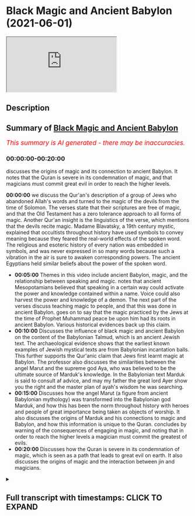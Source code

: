 # Black Magic and Ancient Babylon (2021-06-01)

<iframe loading='lazy' allow='autoplay' src='https://www.youtube.com/embed/dLQAEBFakr8'></iframe>

## Description

## Summary of [Black Magic and Ancient Babylon](https://www.youtube.com/watch?v=dLQAEBFakr8)

*<span style="color:red; font-size:125%">This summary is AI generated - there may be inaccuracies</span>. [](/)*

### <a onclick="modifyYTiframeseektime('0')">00:00:00-00:20:00</a>

 discusses the origins of magic and its connection to ancient Babylon. It notes that the Quran is severe in its condemnation of magic, and that magicians must commit great evil in order to reach the higher levels.

**<a onclick="modifyYTiframeseektime('0')">00:00:00</a>**  we discuss the Qur'an's description of a group of Jews who abandoned Allah's words and turned to the magic of the devils from the time of Solomon. The verses state that their scriptures are free of magic, and that the Old Testament has a zero tolerance approach to all forms of magic. Another Qur'an insight is the linguistics of the verse, which mentions that the devils recite magic. Madame Blavatsky, a 19th century mystic, explained that occultists throughout history have used symbols to convey meaning because they feared the real-world effects of the spoken word. The religious and esoteric history of every nation was embedded in symbols, and was never expressed in so many words because such a vibration in the air is sure to awaken corresponding powers. The ancient Egyptians held similar beliefs about the power of the spoken word.

* **<a onclick="modifyYTiframeseektime('300')">00:05:00</a>** Themes in this video include ancient Babylon, magic, and the relationship between speaking and magic.  notes that ancient Mesopotamians believed that speaking in a certain way could activate the power and knowledge contained within a name. Voice could also harvest the power and knowledge of a demon. The next part of the verses discuss teaching magic to people, and that this was done in ancient Babylon.  goes on to say that the magic practiced by the Jews at the time of Prophet Muhammad peace be upon him had its roots in ancient Babylon. Various historical evidences back up this claim.
* **<a onclick="modifyYTiframeseektime('600')">00:10:00</a>** Discusses the influence of black magic and ancient Babylon on the content of the Babylonian Talmud, which is an ancient Jewish text. The archaeological evidence shows that the earliest known examples of Jewish mystical texts are from Babylonian incantation balls. This further supports the Qur'anic claim that Jews first learnt magic at Babylon. The professor also discusses the similarities between the angel Marut and the supreme god Aya, who was believed to be the ultimate source of Marduk's knowledge. In the Babylonian text Marduk is said to consult af advice, and may my father the great lord Ayer show you the right and the master plan of ayah's wisdom he was searching.
* **<a onclick="modifyYTiframeseektime('900')">00:15:00</a>** Discusses how the angel Marut (a figure from ancient Babylonian mythology) was transformed into the Babylonian god Marduk, and how this has been the norm throughout history with heroes and people of great importance being taken as objects of worship. It also discusses the origins of Marduk and his connections to magic and Babylon, and how this information is unique to the Quran.  concludes by warning of the consequences of engaging in magic, and noting that in order to reach the higher levels a magician must commit the greatest of evils.
* **<a onclick="modifyYTiframeseektime('1200')">00:20:00</a>** Discusses how the Quran is severe in its condemnation of magic, which is seen as a path that leads to great evil on earth. It also discusses the origins of magic and the interaction between jin and magicians.

<details><summary><h2>Full transcript with timestamps: CLICK TO EXPAND</h2></summary>

<a onclick="modifyYTiframeseektime('4')">0:00:04</a> in this video we are going to see that  
<a onclick="modifyYTiframeseektime('6')">0:00:06</a> the quran contains a wealth of  
<a onclick="modifyYTiframeseektime('8')">0:00:08</a> information about the world of the  
<a onclick="modifyYTiframeseektime('10')">0:00:10</a> occult  
<a onclick="modifyYTiframeseektime('11')">0:00:11</a> our analysis will focus on the second  
<a onclick="modifyYTiframeseektime('13')">0:00:13</a> chapter of the quran  
<a onclick="modifyYTiframeseektime('15')">0:00:15</a> known as surah al-baqarah in particular  
<a onclick="modifyYTiframeseektime('18')">0:00:18</a> verses 101-102  
<a onclick="modifyYTiframeseektime('21')">0:00:21</a> we will analyze these verses from the  
<a onclick="modifyYTiframeseektime('23')">0:00:23</a> perspective of history and archaeology  
<a onclick="modifyYTiframeseektime('26')">0:00:26</a> the verses begin by saying and when a  
<a onclick="modifyYTiframeseektime('28')">0:00:28</a> messenger from allah  
<a onclick="modifyYTiframeseektime('30')">0:00:30</a> came to them confirming that which was  
<a onclick="modifyYTiframeseektime('32')">0:00:32</a> with them the children of israel  
<a onclick="modifyYTiframeseektime('34')">0:00:34</a> a party of those who had been given the  
<a onclick="modifyYTiframeseektime('36')">0:00:36</a> scripture  
<a onclick="modifyYTiframeseektime('37')">0:00:37</a> through the scripture of allah behind  
<a onclick="modifyYTiframeseektime('39')">0:00:39</a> their backs as if they did not know  
<a onclick="modifyYTiframeseektime('41')">0:00:41</a> what it contained and they followed  
<a onclick="modifyYTiframeseektime('43')">0:00:43</a> instead what the devils had recited  
<a onclick="modifyYTiframeseektime('45')">0:00:45</a> during the reign of solomon the  
<a onclick="modifyYTiframeseektime('48')">0:00:48</a> classical muslim exegetes  
<a onclick="modifyYTiframeseektime('50')">0:00:50</a> ibn kethir and tabari both explained  
<a onclick="modifyYTiframeseektime('53')">0:00:53</a> that the quran here is referring to a  
<a onclick="modifyYTiframeseektime('56')">0:00:56</a> faction of jews  
<a onclick="modifyYTiframeseektime('57')">0:00:57</a> at the time of muhammad peace be upon  
<a onclick="modifyYTiframeseektime('59')">0:00:59</a> him who rejected him  
<a onclick="modifyYTiframeseektime('61')">0:01:01</a> despite knowing he was a messenger the  
<a onclick="modifyYTiframeseektime('63')">0:01:03</a> quran rebukes them  
<a onclick="modifyYTiframeseektime('65')">0:01:05</a> for not acting upon this knowledge of  
<a onclick="modifyYTiframeseektime('67')">0:01:07</a> his prophethood  
<a onclick="modifyYTiframeseektime('68')">0:01:08</a> which is contained in their very own  
<a onclick="modifyYTiframeseektime('70')">0:01:10</a> scriptures  
<a onclick="modifyYTiframeseektime('71')">0:01:11</a> they are accused of abandoning their  
<a onclick="modifyYTiframeseektime('73')">0:01:13</a> scriptures and instead  
<a onclick="modifyYTiframeseektime('74')">0:01:14</a> resorting to practicing the magic of  
<a onclick="modifyYTiframeseektime('76')">0:01:16</a> their ancestors from the time of solomon  
<a onclick="modifyYTiframeseektime('79')">0:01:19</a> there are a number of amazing insights  
<a onclick="modifyYTiframeseektime('81')">0:01:21</a> to note here  
<a onclick="modifyYTiframeseektime('82')">0:01:22</a> firstly we can see that the quran makes  
<a onclick="modifyYTiframeseektime('85')">0:01:25</a> an important distinction  
<a onclick="modifyYTiframeseektime('86')">0:01:26</a> between scripture and the works of  
<a onclick="modifyYTiframeseektime('88')">0:01:28</a> devils namely that of magic  
<a onclick="modifyYTiframeseektime('91')">0:01:31</a> the quran states that a party of jews  
<a onclick="modifyYTiframeseektime('94')">0:01:34</a> abandoned allah's words  
<a onclick="modifyYTiframeseektime('95')">0:01:35</a> and turned to the magic of devils  
<a onclick="modifyYTiframeseektime('98')">0:01:38</a> implying that their scriptures are free  
<a onclick="modifyYTiframeseektime('99')">0:01:39</a> of magic  
<a onclick="modifyYTiframeseektime('101')">0:01:41</a> if we compare the old testament with  
<a onclick="modifyYTiframeseektime('103')">0:01:43</a> rabbinic writings  
<a onclick="modifyYTiframeseektime('104')">0:01:44</a> we find that this is the case the old  
<a onclick="modifyYTiframeseektime('106')">0:01:46</a> testament states  
<a onclick="modifyYTiframeseektime('108')">0:01:48</a> you shall not permit a sorceress to live  
<a onclick="modifyYTiframeseektime('111')">0:01:51</a> mediums and necromancers shall surely be  
<a onclick="modifyYTiframeseektime('113')">0:01:53</a> put to death  
<a onclick="modifyYTiframeseektime('115')">0:01:55</a> let no one be found among you who  
<a onclick="modifyYTiframeseektime('116')">0:01:56</a> interprets omens  
<a onclick="modifyYTiframeseektime('118')">0:01:58</a> we can see that the old testament has a  
<a onclick="modifyYTiframeseektime('121')">0:02:01</a> zero tolerance approach to all forms of  
<a onclick="modifyYTiframeseektime('123')">0:02:03</a> magic  
<a onclick="modifyYTiframeseektime('124')">0:02:04</a> by comparison rabbinic texts such as the  
<a onclick="modifyYTiframeseektime('127')">0:02:07</a> talmud are full of occult teachings  
<a onclick="modifyYTiframeseektime('129')">0:02:09</a> rabbi wrote i see in the  
<a onclick="modifyYTiframeseektime('132')">0:02:12</a> babylonian talmud  
<a onclick="modifyYTiframeseektime('133')">0:02:13</a> many things which were permitted from  
<a onclick="modifyYTiframeseektime('135')">0:02:15</a> the realm of fortune telling  
<a onclick="modifyYTiframeseektime('136')">0:02:16</a> incantations and witchcraft these are  
<a onclick="modifyYTiframeseektime('139')">0:02:19</a> innumerable  
<a onclick="modifyYTiframeseektime('140')">0:02:20</a> here are just some examples of occultism  
<a onclick="modifyYTiframeseektime('142')">0:02:22</a> in the talmud  
<a onclick="modifyYTiframeseektime('144')">0:02:24</a> if one wishes to see demons let him take  
<a onclick="modifyYTiframeseektime('147')">0:02:27</a> the afterbirth of a black  
<a onclick="modifyYTiframeseektime('148')">0:02:28</a> shikat let him roast it in fire and  
<a onclick="modifyYTiframeseektime('151')">0:02:31</a> grind it to powder  
<a onclick="modifyYTiframeseektime('152')">0:02:32</a> and then let him put some into his eye  
<a onclick="modifyYTiframeseektime('156')">0:02:36</a> what is an approved amulet one that has  
<a onclick="modifyYTiframeseektime('159')">0:02:39</a> healed once  
<a onclick="modifyYTiframeseektime('160')">0:02:40</a> a second time and a third time  
<a onclick="modifyYTiframeseektime('163')">0:02:43</a> the course of the constellations and the  
<a onclick="modifyYTiframeseektime('165')">0:02:45</a> zodiac has influence as a natural law  
<a onclick="modifyYTiframeseektime('167')">0:02:47</a> upon the world  
<a onclick="modifyYTiframeseektime('168')">0:02:48</a> and everything depends upon it longevity  
<a onclick="modifyYTiframeseektime('171')">0:02:51</a> children and finances  
<a onclick="modifyYTiframeseektime('173')">0:02:53</a> it's clear that the talmud promotes a  
<a onclick="modifyYTiframeseektime('175')">0:02:55</a> whole host of occult practices  
<a onclick="modifyYTiframeseektime('177')">0:02:57</a> including sorcery amulets and astrology  
<a onclick="modifyYTiframeseektime('181')">0:03:01</a> we've seen that these are all practices  
<a onclick="modifyYTiframeseektime('183')">0:03:03</a> that the old testament deems punishable  
<a onclick="modifyYTiframeseektime('185')">0:03:05</a> by death  
<a onclick="modifyYTiframeseektime('186')">0:03:06</a> scripture and rabbinic writings are  
<a onclick="modifyYTiframeseektime('188')">0:03:08</a> completely at odds  
<a onclick="modifyYTiframeseektime('189')">0:03:09</a> when it comes to the permissibility of  
<a onclick="modifyYTiframeseektime('191')">0:03:11</a> magic just as the quran states  
<a onclick="modifyYTiframeseektime('194')">0:03:14</a> another quranic insight is the fact that  
<a onclick="modifyYTiframeseektime('197')">0:03:17</a> the verse is addressing a group of jews  
<a onclick="modifyYTiframeseektime('199')">0:03:19</a> who are contemporary to the prophet  
<a onclick="modifyYTiframeseektime('201')">0:03:21</a> muhammad peace be upon him  
<a onclick="modifyYTiframeseektime('203')">0:03:23</a> and making the claim that they were  
<a onclick="modifyYTiframeseektime('204')">0:03:24</a> following the magic of devils from the  
<a onclick="modifyYTiframeseektime('206')">0:03:26</a> time of solomon  
<a onclick="modifyYTiframeseektime('208')">0:03:28</a> given that solomon is from the 10th  
<a onclick="modifyYTiframeseektime('210')">0:03:30</a> century bce  
<a onclick="modifyYTiframeseektime('211')">0:03:31</a> and the quran was revealed in the 7th  
<a onclick="modifyYTiframeseektime('213')">0:03:33</a> century ce  
<a onclick="modifyYTiframeseektime('214')">0:03:34</a> this points to a continuous magic  
<a onclick="modifyYTiframeseektime('216')">0:03:36</a> tradition of at least one and a half  
<a onclick="modifyYTiframeseektime('218')">0:03:38</a> thousand years  
<a onclick="modifyYTiframeseektime('220')">0:03:40</a> if this really is the case then we would  
<a onclick="modifyYTiframeseektime('222')">0:03:42</a> expect jewish practitioners  
<a onclick="modifyYTiframeseektime('224')">0:03:44</a> to have mastered these dark arts over  
<a onclick="modifyYTiframeseektime('226')">0:03:46</a> such a long period of time  
<a onclick="modifyYTiframeseektime('228')">0:03:48</a> this is exactly what we find in the  
<a onclick="modifyYTiframeseektime('230')">0:03:50</a> world of magic  
<a onclick="modifyYTiframeseektime('231')">0:03:51</a> for centuries jewish mythicism such as  
<a onclick="modifyYTiframeseektime('234')">0:03:54</a> kabbalah  
<a onclick="modifyYTiframeseektime('235')">0:03:55</a> and jewish numerology known as gematria  
<a onclick="modifyYTiframeseektime('237')">0:03:57</a> have been fundamental to occultism  
<a onclick="modifyYTiframeseektime('240')">0:04:00</a> to this day anyone who is serious about  
<a onclick="modifyYTiframeseektime('243')">0:04:03</a> the occult  
<a onclick="modifyYTiframeseektime('244')">0:04:04</a> must study these jewish systems as they  
<a onclick="modifyYTiframeseektime('246')">0:04:06</a> are considered foundational  
<a onclick="modifyYTiframeseektime('248')">0:04:08</a> yet another quranic insight can be found  
<a onclick="modifyYTiframeseektime('250')">0:04:10</a> in the linguistics of this verse  
<a onclick="modifyYTiframeseektime('252')">0:04:12</a> note the word recited devils are said to  
<a onclick="modifyYTiframeseektime('255')">0:04:15</a> recite  
<a onclick="modifyYTiframeseektime('256')">0:04:16</a> magic the use of spoken incantations  
<a onclick="modifyYTiframeseektime('260')">0:04:20</a> and evocations are in fact a major part  
<a onclick="modifyYTiframeseektime('263')">0:04:23</a> of magic  
<a onclick="modifyYTiframeseektime('264')">0:04:24</a> madame blavatsky was a highly  
<a onclick="modifyYTiframeseektime('266')">0:04:26</a> influential 19th century mystic  
<a onclick="modifyYTiframeseektime('269')">0:04:29</a> she explained that occultists throughout  
<a onclick="modifyYTiframeseektime('271')">0:04:31</a> history  
<a onclick="modifyYTiframeseektime('272')">0:04:32</a> have used symbols to convey meaning  
<a onclick="modifyYTiframeseektime('274')">0:04:34</a> because they feared the real-world  
<a onclick="modifyYTiframeseektime('276')">0:04:36</a> effects  
<a onclick="modifyYTiframeseektime('277')">0:04:37</a> of the spoken word the religious and  
<a onclick="modifyYTiframeseektime('280')">0:04:40</a> esoteric history of every nation  
<a onclick="modifyYTiframeseektime('282')">0:04:42</a> was embedded in symbols it was never  
<a onclick="modifyYTiframeseektime('286')">0:04:46</a> expressed in so many words  
<a onclick="modifyYTiframeseektime('287')">0:04:47</a> why because such or another vibration in  
<a onclick="modifyYTiframeseektime('290')">0:04:50</a> the air  
<a onclick="modifyYTiframeseektime('291')">0:04:51</a> is sure to awaken corresponding powers  
<a onclick="modifyYTiframeseektime('293')">0:04:53</a> union with which produces good or bad  
<a onclick="modifyYTiframeseektime('295')">0:04:55</a> results  
<a onclick="modifyYTiframeseektime('297')">0:04:57</a> the ancient egyptians held similar  
<a onclick="modifyYTiframeseektime('299')">0:04:59</a> beliefs about the power of the spoken  
<a onclick="modifyYTiframeseektime('301')">0:05:01</a> word  
<a onclick="modifyYTiframeseektime('302')">0:05:02</a> the commonly found phrases magic of  
<a onclick="modifyYTiframeseektime('304')">0:05:04</a> their mouths  
<a onclick="modifyYTiframeseektime('305')">0:05:05</a> and spells of their utterances show the  
<a onclick="modifyYTiframeseektime('308')">0:05:08</a> close relationship between speaking and  
<a onclick="modifyYTiframeseektime('310')">0:05:10</a> magic  
<a onclick="modifyYTiframeseektime('311')">0:05:11</a> the two were treated as more or less  
<a onclick="modifyYTiframeseektime('312')">0:05:12</a> equivalent  
<a onclick="modifyYTiframeseektime('314')">0:05:14</a> the ancient mesopotamians also believed  
<a onclick="modifyYTiframeseektime('316')">0:05:16</a> that incantations  
<a onclick="modifyYTiframeseektime('318')">0:05:18</a> had to be spoken in a certain way in  
<a onclick="modifyYTiframeseektime('320')">0:05:20</a> order for them to be effective  
<a onclick="modifyYTiframeseektime('323')">0:05:23</a> voice can harvest the power and  
<a onclick="modifyYTiframeseektime('324')">0:05:24</a> knowledge contained within a name  
<a onclick="modifyYTiframeseektime('326')">0:05:26</a> the incantation and names contained in  
<a onclick="modifyYTiframeseektime('329')">0:05:29</a> them had to be pronounced in a special  
<a onclick="modifyYTiframeseektime('331')">0:05:31</a> tone of voice  
<a onclick="modifyYTiframeseektime('332')">0:05:32</a> the word used to describe one speaking  
<a onclick="modifyYTiframeseektime('334')">0:05:34</a> in this manner lohushu  
<a onclick="modifyYTiframeseektime('336')">0:05:36</a> is even different from the regular verb  
<a onclick="modifyYTiframeseektime('338')">0:05:38</a> se and had a meaning similar to  
<a onclick="modifyYTiframeseektime('340')">0:05:40</a> utter murmur or chant  
<a onclick="modifyYTiframeseektime('345')">0:05:45</a> the next part of the verses state it was  
<a onclick="modifyYTiframeseektime('348')">0:05:48</a> not solomon who disbelieved  
<a onclick="modifyYTiframeseektime('349')">0:05:49</a> but the devils disbelieved teaching  
<a onclick="modifyYTiframeseektime('351')">0:05:51</a> people magic  
<a onclick="modifyYTiframeseektime('353')">0:05:53</a> here the quran defends the noble prophet  
<a onclick="modifyYTiframeseektime('355')">0:05:55</a> solomon clearing him of the false  
<a onclick="modifyYTiframeseektime('357')">0:05:57</a> accusations of magic  
<a onclick="modifyYTiframeseektime('359')">0:05:59</a> rabbis and jewish commentators  
<a onclick="modifyYTiframeseektime('361')">0:06:01</a> throughout history have claimed that  
<a onclick="modifyYTiframeseektime('363')">0:06:03</a> solomon was a master magician  
<a onclick="modifyYTiframeseektime('365')">0:06:05</a> for example the talmud claims that  
<a onclick="modifyYTiframeseektime('367')">0:06:07</a> solomon possessed a magical ring  
<a onclick="modifyYTiframeseektime('369')">0:06:09</a> that was the source of his ability to  
<a onclick="modifyYTiframeseektime('371')">0:06:11</a> control devils  
<a onclick="modifyYTiframeseektime('372')">0:06:12</a> the talmud narrates the following story  
<a onclick="modifyYTiframeseektime('375')">0:06:15</a> the demon asmodius said to solomon give  
<a onclick="modifyYTiframeseektime('378')">0:06:18</a> me your ring with god's name engraved on  
<a onclick="modifyYTiframeseektime('381')">0:06:21</a> it  
<a onclick="modifyYTiframeseektime('381')">0:06:21</a> and i will show you my strength solomon  
<a onclick="modifyYTiframeseektime('385')">0:06:25</a> gave him his ring  
<a onclick="modifyYTiframeseektime('386')">0:06:26</a> asmodius swallowed the ring and grew  
<a onclick="modifyYTiframeseektime('389')">0:06:29</a> until he placed  
<a onclick="modifyYTiframeseektime('390')">0:06:30</a> one wing in the heaven and one wing on  
<a onclick="modifyYTiframeseektime('392')">0:06:32</a> the earth  
<a onclick="modifyYTiframeseektime('393')">0:06:33</a> he threw solomon a distance of 400  
<a onclick="modifyYTiframeseektime('396')">0:06:36</a> parasangs  
<a onclick="modifyYTiframeseektime('397')">0:06:37</a> i.e over one thousand miles with solomon  
<a onclick="modifyYTiframeseektime('400')">0:06:40</a> deposed from the throne  
<a onclick="modifyYTiframeseektime('401')">0:06:41</a> as modius took his place while asmodius  
<a onclick="modifyYTiframeseektime('405')">0:06:45</a> was impersonating solomon  
<a onclick="modifyYTiframeseektime('406')">0:06:46</a> he demanded that solomon's mother engage  
<a onclick="modifyYTiframeseektime('409')">0:06:49</a> in sexual intercourse with him  
<a onclick="modifyYTiframeseektime('411')">0:06:51</a> once the jewish council heard this they  
<a onclick="modifyYTiframeseektime('413')">0:06:53</a> understood that this was an impostor  
<a onclick="modifyYTiframeseektime('415')">0:06:55</a> and not actually solomon they brought  
<a onclick="modifyYTiframeseektime('417')">0:06:57</a> solomon and gave him a ring on which the  
<a onclick="modifyYTiframeseektime('419')">0:06:59</a> name of god was carved  
<a onclick="modifyYTiframeseektime('420')">0:07:00</a> when solomon entered asmodius saw him  
<a onclick="modifyYTiframeseektime('423')">0:07:03</a> and fled  
<a onclick="modifyYTiframeseektime('424')">0:07:04</a> followers of judaism need to realize  
<a onclick="modifyYTiframeseektime('427')">0:07:07</a> that such rabbinic teachings  
<a onclick="modifyYTiframeseektime('428')">0:07:08</a> actually go against the old testament  
<a onclick="modifyYTiframeseektime('430')">0:07:10</a> which we've already seen  
<a onclick="modifyYTiframeseektime('432')">0:07:12</a> strictly prohibits all forms of magic  
<a onclick="modifyYTiframeseektime('435')">0:07:15</a> rabbis have therefore created  
<a onclick="modifyYTiframeseektime('436')">0:07:16</a> contradictions  
<a onclick="modifyYTiframeseektime('437')">0:07:17</a> within the religion itself the quran  
<a onclick="modifyYTiframeseektime('440')">0:07:20</a> clarifies  
<a onclick="modifyYTiframeseektime('441')">0:07:21</a> that a magical trinket was not the  
<a onclick="modifyYTiframeseektime('443')">0:07:23</a> source of solomon's power  
<a onclick="modifyYTiframeseektime('444')">0:07:24</a> rather allah himself was the source of  
<a onclick="modifyYTiframeseektime('447')">0:07:27</a> solomon's miraculous ability  
<a onclick="modifyYTiframeseektime('448')">0:07:28</a> to subjugate devils and control animals  
<a onclick="modifyYTiframeseektime('452')">0:07:32</a> solomon's abilities are no different to  
<a onclick="modifyYTiframeseektime('454')">0:07:34</a> the miracles that allah bestowed upon  
<a onclick="modifyYTiframeseektime('456')">0:07:36</a> other israelite prophets  
<a onclick="modifyYTiframeseektime('457')">0:07:37</a> such as moses we can see that the quran  
<a onclick="modifyYTiframeseektime('460')">0:07:40</a> resolves the confusion  
<a onclick="modifyYTiframeseektime('461')">0:07:41</a> that is present within judaism  
<a onclick="modifyYTiframeseektime('465')">0:07:45</a> the next part of the verses state  
<a onclick="modifyYTiframeseektime('467')">0:07:47</a> teaching people magic  
<a onclick="modifyYTiframeseektime('469')">0:07:49</a> and that which was revealed to the two  
<a onclick="modifyYTiframeseektime('471')">0:07:51</a> angels at babylon  
<a onclick="modifyYTiframeseektime('473')">0:07:53</a> here the quran makes the claim that  
<a onclick="modifyYTiframeseektime('475')">0:07:55</a> babylon was a major epicenter for magic  
<a onclick="modifyYTiframeseektime('478')">0:07:58</a> thanks to modern archaeological  
<a onclick="modifyYTiframeseektime('479')">0:07:59</a> discoveries we now know  
<a onclick="modifyYTiframeseektime('481')">0:08:01</a> that babylonians laid the foundation for  
<a onclick="modifyYTiframeseektime('484')">0:08:04</a> magical practices used all around the  
<a onclick="modifyYTiframeseektime('486')">0:08:06</a> world  
<a onclick="modifyYTiframeseektime('487')">0:08:07</a> for example astrology is one of the core  
<a onclick="modifyYTiframeseektime('489')">0:08:09</a> sciences in magic today  
<a onclick="modifyYTiframeseektime('491')">0:08:11</a> the babylonians were the first people to  
<a onclick="modifyYTiframeseektime('493')">0:08:13</a> apply myths to constellations  
<a onclick="modifyYTiframeseektime('495')">0:08:15</a> and describe the 12 signs of the zodiac  
<a onclick="modifyYTiframeseektime('498')">0:08:18</a> enuma anu enlil is a series of  
<a onclick="modifyYTiframeseektime('501')">0:08:21</a> babylonian tablets  
<a onclick="modifyYTiframeseektime('502')">0:08:22</a> that represent the oldest astrological  
<a onclick="modifyYTiframeseektime('504')">0:08:24</a> writings in the world  
<a onclick="modifyYTiframeseektime('506')">0:08:26</a> the conquest of asia by alexander the  
<a onclick="modifyYTiframeseektime('509')">0:08:29</a> great  
<a onclick="modifyYTiframeseektime('510')">0:08:30</a> exposed the greeks to babylonian culture  
<a onclick="modifyYTiframeseektime('513')">0:08:33</a> they took the babylonian system of  
<a onclick="modifyYTiframeseektime('514')">0:08:34</a> astrology developed it  
<a onclick="modifyYTiframeseektime('516')">0:08:36</a> and spread it all around the world  
<a onclick="modifyYTiframeseektime('519')">0:08:39</a> another claim being made here by the  
<a onclick="modifyYTiframeseektime('520')">0:08:40</a> quran  
<a onclick="modifyYTiframeseektime('521')">0:08:41</a> is that the magic of the jews at the  
<a onclick="modifyYTiframeseektime('523')">0:08:43</a> time of prophet muhammad  
<a onclick="modifyYTiframeseektime('525')">0:08:45</a> peace be upon him had its roots in  
<a onclick="modifyYTiframeseektime('527')">0:08:47</a> ancient babylon  
<a onclick="modifyYTiframeseektime('528')">0:08:48</a> a number of historical evidences both  
<a onclick="modifyYTiframeseektime('531')">0:08:51</a> textual  
<a onclick="modifyYTiframeseektime('531')">0:08:51</a> and archaeological support this claim  
<a onclick="modifyYTiframeseektime('534')">0:08:54</a> the talmud is a written compilation of  
<a onclick="modifyYTiframeseektime('536')">0:08:56</a> rabbinic discussions  
<a onclick="modifyYTiframeseektime('538')">0:08:58</a> that comprise the foundation of jewish  
<a onclick="modifyYTiframeseektime('540')">0:09:00</a> law two different versions of the talmud  
<a onclick="modifyYTiframeseektime('542')">0:09:02</a> were produced  
<a onclick="modifyYTiframeseektime('543')">0:09:03</a> the jerusalem talmud and the babylonian  
<a onclick="modifyYTiframeseektime('545')">0:09:05</a> talmud  
<a onclick="modifyYTiframeseektime('546')">0:09:06</a> with the former produced in the land of  
<a onclick="modifyYTiframeseektime('548')">0:09:08</a> israel and the latter in babylon  
<a onclick="modifyYTiframeseektime('551')">0:09:11</a> when contrasting the two scholars have  
<a onclick="modifyYTiframeseektime('553')">0:09:13</a> observed that the babylonian talmud  
<a onclick="modifyYTiframeseektime('555')">0:09:15</a> is comparatively full of references to  
<a onclick="modifyYTiframeseektime('557')">0:09:17</a> demons and magic  
<a onclick="modifyYTiframeseektime('559')">0:09:19</a> a perfect example that illustrates this  
<a onclick="modifyYTiframeseektime('561')">0:09:21</a> difference can be found in the old  
<a onclick="modifyYTiframeseektime('563')">0:09:23</a> testament book of ecclesiastes  
<a onclick="modifyYTiframeseektime('566')">0:09:26</a> i acquired male and female singers and a  
<a onclick="modifyYTiframeseektime('568')">0:09:28</a> harem as well  
<a onclick="modifyYTiframeseektime('570')">0:09:30</a> compare the babylonian and jerusalem  
<a onclick="modifyYTiframeseektime('572')">0:09:32</a> talmudic commentaries on this verse  
<a onclick="modifyYTiframeseektime('575')">0:09:35</a> here in babylonia they interpreted these  
<a onclick="modifyYTiframeseektime('577')">0:09:37</a> words in the following manner  
<a onclick="modifyYTiframeseektime('579')">0:09:39</a> male demons and female demons  
<a onclick="modifyYTiframeseektime('583')">0:09:43</a> in the land of israel they said that  
<a onclick="modifyYTiframeseektime('585')">0:09:45</a> these words are referring to carriages  
<a onclick="modifyYTiframeseektime('590')">0:09:50</a> this supports the quran's claims about  
<a onclick="modifyYTiframeseektime('592')">0:09:52</a> the babylonian roots of jewish magic  
<a onclick="modifyYTiframeseektime('594')">0:09:54</a> as those jews who were exiled to babylon  
<a onclick="modifyYTiframeseektime('597')">0:09:57</a> were exposed to  
<a onclick="modifyYTiframeseektime('598')">0:09:58</a> and influenced by its magical culture  
<a onclick="modifyYTiframeseektime('601')">0:10:01</a> we can see this influence reflected in  
<a onclick="modifyYTiframeseektime('603')">0:10:03</a> the content of the babylonian talmud  
<a onclick="modifyYTiframeseektime('606')">0:10:06</a> from an archaeological perspective the  
<a onclick="modifyYTiframeseektime('608')">0:10:08</a> earliest known examples of jewish  
<a onclick="modifyYTiframeseektime('610')">0:10:10</a> mystical texts  
<a onclick="modifyYTiframeseektime('611')">0:10:11</a> are babylonian incantation balls this  
<a onclick="modifyYTiframeseektime('614')">0:10:14</a> further supports the quran's claim  
<a onclick="modifyYTiframeseektime('616')">0:10:16</a> that jews first learnt magic at babylon  
<a onclick="modifyYTiframeseektime('619')">0:10:19</a> professor shawl shackhead wrote  
<a onclick="modifyYTiframeseektime('621')">0:10:21</a> the jewish aramaic balls also have the  
<a onclick="modifyYTiframeseektime('624')">0:10:24</a> earliest examples  
<a onclick="modifyYTiframeseektime('625')">0:10:25</a> of hecalot or jewish mystical texts  
<a onclick="modifyYTiframeseektime('629')">0:10:29</a> you also find named jewish rabbis and  
<a onclick="modifyYTiframeseektime('631')">0:10:31</a> demons  
<a onclick="modifyYTiframeseektime('632')">0:10:32</a> as well as information about jewish  
<a onclick="modifyYTiframeseektime('634')">0:10:34</a> legal practice  
<a onclick="modifyYTiframeseektime('635')">0:10:35</a> moreover the vast majority of  
<a onclick="modifyYTiframeseektime('637')">0:10:37</a> incantation balls that have been  
<a onclick="modifyYTiframeseektime('639')">0:10:39</a> excavated in the babylonian region  
<a onclick="modifyYTiframeseektime('641')">0:10:41</a> are written in jewish aramaic an essay  
<a onclick="modifyYTiframeseektime('644')">0:10:44</a> on magic balls states that  
<a onclick="modifyYTiframeseektime('646')">0:10:46</a> the largest number of known incantation  
<a onclick="modifyYTiframeseektime('648')">0:10:48</a> balls are written in jewish aramaic by  
<a onclick="modifyYTiframeseektime('650')">0:10:50</a> jewish scribes  
<a onclick="modifyYTiframeseektime('652')">0:10:52</a> mandaean bowls are the second most  
<a onclick="modifyYTiframeseektime('654')">0:10:54</a> numerous only then followed by balls in  
<a onclick="modifyYTiframeseektime('656')">0:10:56</a> syriac  
<a onclick="modifyYTiframeseektime('657')">0:10:57</a> a handful of balls in arabic and persian  
<a onclick="modifyYTiframeseektime('659')">0:10:59</a> are also known  
<a onclick="modifyYTiframeseektime('661')">0:11:01</a> this shows that babylonian jews were  
<a onclick="modifyYTiframeseektime('663')">0:11:03</a> heavily involved in magic  
<a onclick="modifyYTiframeseektime('665')">0:11:05</a> historians even go so far as to suggest  
<a onclick="modifyYTiframeseektime('668')">0:11:08</a> that they achieved a mastery of the dark  
<a onclick="modifyYTiframeseektime('669')">0:11:09</a> arts  
<a onclick="modifyYTiframeseektime('670')">0:11:10</a> professor joseph nave wrote magic may  
<a onclick="modifyYTiframeseektime('674')">0:11:14</a> have been considered to some extent  
<a onclick="modifyYTiframeseektime('675')">0:11:15</a> a jewish specialization  
<a onclick="modifyYTiframeseektime('678')">0:11:18</a> the next part of the verses state the  
<a onclick="modifyYTiframeseektime('681')">0:11:21</a> two angels at babylon  
<a onclick="modifyYTiframeseektime('683')">0:11:23</a> haroot and marut but they do not teach  
<a onclick="modifyYTiframeseektime('686')">0:11:26</a> anyone unless they say  
<a onclick="modifyYTiframeseektime('687')">0:11:27</a> we are a trial so do not disbelieve by  
<a onclick="modifyYTiframeseektime('690')">0:11:30</a> practicing magic  
<a onclick="modifyYTiframeseektime('691')">0:11:31</a> here the quran is making the claim that  
<a onclick="modifyYTiframeseektime('694')">0:11:34</a> two angels  
<a onclick="modifyYTiframeseektime('695')">0:11:35</a> haroot and marut descended at babylon  
<a onclick="modifyYTiframeseektime('698')">0:11:38</a> these angels are said to have been sent  
<a onclick="modifyYTiframeseektime('700')">0:11:40</a> by allah and given knowledge of magic  
<a onclick="modifyYTiframeseektime('703')">0:11:43</a> as a means of testing mankind is there  
<a onclick="modifyYTiframeseektime('705')">0:11:45</a> any historical evidence  
<a onclick="modifyYTiframeseektime('707')">0:11:47</a> for the existence of the angels haroot  
<a onclick="modifyYTiframeseektime('709')">0:11:49</a> or marut  
<a onclick="modifyYTiframeseektime('711')">0:11:51</a> there just happens to be some striking  
<a onclick="modifyYTiframeseektime('712')">0:11:52</a> parallels between the angel marut  
<a onclick="modifyYTiframeseektime('715')">0:11:55</a> and an entity known as marduk marduk was  
<a onclick="modifyYTiframeseektime('718')">0:11:58</a> an ancient mesopotamian deity  
<a onclick="modifyYTiframeseektime('720')">0:12:00</a> who was the chief god of the city of  
<a onclick="modifyYTiframeseektime('722')">0:12:02</a> babylon marduk is the name commonly  
<a onclick="modifyYTiframeseektime('724')">0:12:04</a> associated with the deity in modern  
<a onclick="modifyYTiframeseektime('726')">0:12:06</a> times  
<a onclick="modifyYTiframeseektime('727')">0:12:07</a> however it was actually pronounced  
<a onclick="modifyYTiframeseektime('729')">0:12:09</a> marutok in babylonian  
<a onclick="modifyYTiframeseektime('731')">0:12:11</a> scholars believe that this word is  
<a onclick="modifyYTiframeseektime('733')">0:12:13</a> derived from the sumerian  
<a onclick="modifyYTiframeseektime('734')">0:12:14</a> amarutu the quranic marut  
<a onclick="modifyYTiframeseektime('738')">0:12:18</a> may simply be an arabised version of the  
<a onclick="modifyYTiframeseektime('740')">0:12:20</a> babylonian marutok  
<a onclick="modifyYTiframeseektime('742')">0:12:22</a> and sumerian amarutu marduk  
<a onclick="modifyYTiframeseektime('745')">0:12:25</a> also happens to have been associated  
<a onclick="modifyYTiframeseektime('746')">0:12:26</a> with magic as far back as the old  
<a onclick="modifyYTiframeseektime('748')">0:12:28</a> babylonian period  
<a onclick="modifyYTiframeseektime('750')">0:12:30</a> during babylonian magic rituals priests  
<a onclick="modifyYTiframeseektime('753')">0:12:33</a> known as asipu  
<a onclick="modifyYTiframeseektime('754')">0:12:34</a> would impersonate marduk a tablet reads  
<a onclick="modifyYTiframeseektime('758')">0:12:38</a> the asipo is the image of amarutu  
<a onclick="modifyYTiframeseektime('760')">0:12:40</a> [Music]  
<a onclick="modifyYTiframeseektime('761')">0:12:41</a> marduk was glorified as the greatest of  
<a onclick="modifyYTiframeseektime('764')">0:12:44</a> exorcists  
<a onclick="modifyYTiframeseektime('765')">0:12:45</a> a tablet reads upon the utterance of  
<a onclick="modifyYTiframeseektime('768')">0:12:48</a> amarutu  
<a onclick="modifyYTiframeseektime('769')">0:12:49</a> exorcist among the gods  
<a onclick="modifyYTiframeseektime('772')">0:12:52</a> seal that calls upon marduk served as an  
<a onclick="modifyYTiframeseektime('774')">0:12:54</a> amulet  
<a onclick="modifyYTiframeseektime('775')">0:12:55</a> it states by the order of amarutu may he  
<a onclick="modifyYTiframeseektime('778')">0:12:58</a> who was provided with this seal be in  
<a onclick="modifyYTiframeseektime('780')">0:13:00</a> good health  
<a onclick="modifyYTiframeseektime('782')">0:13:02</a> marduk was also commonly invoked to ward  
<a onclick="modifyYTiframeseektime('784')">0:13:04</a> off demons  
<a onclick="modifyYTiframeseektime('786')">0:13:06</a> the urdug hull writings are a series of  
<a onclick="modifyYTiframeseektime('788')">0:13:08</a> 16 tablets  
<a onclick="modifyYTiframeseektime('789')">0:13:09</a> consisting of incantations for  
<a onclick="modifyYTiframeseektime('791')">0:13:11</a> protection against evil demons  
<a onclick="modifyYTiframeseektime('794')">0:13:14</a> several of the tablets are in fact hymns  
<a onclick="modifyYTiframeseektime('796')">0:13:16</a> to marduk  
<a onclick="modifyYTiframeseektime('797')">0:13:17</a> for example by the invocation of marduk  
<a onclick="modifyYTiframeseektime('800')">0:13:20</a> ruler of babylon may whatever evil be  
<a onclick="modifyYTiframeseektime('803')">0:13:23</a> removed from the body of the man  
<a onclick="modifyYTiframeseektime('805')">0:13:25</a> may the evil otoku demon an evil aloo  
<a onclick="modifyYTiframeseektime('808')">0:13:28</a> demon stand aside  
<a onclick="modifyYTiframeseektime('810')">0:13:30</a> marduk was even called the magician of  
<a onclick="modifyYTiframeseektime('813')">0:13:33</a> the gods  
<a onclick="modifyYTiframeseektime('814')">0:13:34</a> note in the following inscription that  
<a onclick="modifyYTiframeseektime('816')">0:13:36</a> marduk is referred to by the name  
<a onclick="modifyYTiframeseektime('818')">0:13:38</a> asalouhi before the spell of assalohi  
<a onclick="modifyYTiframeseektime('821')">0:13:41</a> the magician of the gods the parallels  
<a onclick="modifyYTiframeseektime('824')">0:13:44</a> between marduk  
<a onclick="modifyYTiframeseektime('825')">0:13:45</a> and the angel marut go beyond their  
<a onclick="modifyYTiframeseektime('828')">0:13:48</a> names and magical associations  
<a onclick="modifyYTiframeseektime('830')">0:13:50</a> the supreme god aya was believed to be  
<a onclick="modifyYTiframeseektime('833')">0:13:53</a> the ultimate source of marduk's  
<a onclick="modifyYTiframeseektime('834')">0:13:54</a> knowledge  
<a onclick="modifyYTiframeseektime('835')">0:13:55</a> in the following babylonian text marduk  
<a onclick="modifyYTiframeseektime('838')">0:13:58</a> is said to consult af advice  
<a onclick="modifyYTiframeseektime('841')">0:14:01</a> may my father the great lord ayer show  
<a onclick="modifyYTiframeseektime('843')">0:14:03</a> you the right  
<a onclick="modifyYTiframeseektime('844')">0:14:04</a> and the master plan of ayah's wisdom he  
<a onclick="modifyYTiframeseektime('847')">0:14:07</a> marduk was searching  
<a onclick="modifyYTiframeseektime('849')">0:14:09</a> he was searching there for the supreme  
<a onclick="modifyYTiframeseektime('850')">0:14:10</a> word of aya's command  
<a onclick="modifyYTiframeseektime('853')">0:14:13</a> we can see that the relationship between  
<a onclick="modifyYTiframeseektime('855')">0:14:15</a> marduk and  
<a onclick="modifyYTiframeseektime('856')">0:14:16</a> ayah is similar to that of the angel  
<a onclick="modifyYTiframeseektime('859')">0:14:19</a> marut and allah  
<a onclick="modifyYTiframeseektime('860')">0:14:20</a> with marduk and marut both being  
<a onclick="modifyYTiframeseektime('863')">0:14:23</a> subservient  
<a onclick="modifyYTiframeseektime('863')">0:14:23</a> and receiving knowledge from the higher  
<a onclick="modifyYTiframeseektime('865')">0:14:25</a> authorities aya  
<a onclick="modifyYTiframeseektime('866')">0:14:26</a> and allah even the name of the city of  
<a onclick="modifyYTiframeseektime('870')">0:14:30</a> babylon  
<a onclick="modifyYTiframeseektime('870')">0:14:30</a> has connotations with the quranic angels  
<a onclick="modifyYTiframeseektime('873')">0:14:33</a> the word babylon  
<a onclick="modifyYTiframeseektime('874')">0:14:34</a> comes from the ancient mesopotamian  
<a onclick="modifyYTiframeseektime('876')">0:14:36</a> babilim which means  
<a onclick="modifyYTiframeseektime('878')">0:14:38</a> gate of the gods this could be a  
<a onclick="modifyYTiframeseektime('880')">0:14:40</a> reference to its importance as the site  
<a onclick="modifyYTiframeseektime('882')">0:14:42</a> where angels brought magic to mankind  
<a onclick="modifyYTiframeseektime('885')">0:14:45</a> hence it was seen as a kind of gateway  
<a onclick="modifyYTiframeseektime('887')">0:14:47</a> to receiving wisdom from above  
<a onclick="modifyYTiframeseektime('889')">0:14:49</a> there is in fact a creation myth known  
<a onclick="modifyYTiframeseektime('891')">0:14:51</a> as enuma elish  
<a onclick="modifyYTiframeseektime('893')">0:14:53</a> in which marduk is said to have  
<a onclick="modifyYTiframeseektime('894')">0:14:54</a> commanded the building of babylon  
<a onclick="modifyYTiframeseektime('896')">0:14:56</a> construct babylon whose building you  
<a onclick="modifyYTiframeseektime('898')">0:14:58</a> have requested let its brickwork be  
<a onclick="modifyYTiframeseektime('900')">0:15:00</a> fashioned  
<a onclick="modifyYTiframeseektime('901')">0:15:01</a> now you may be wondering how is it  
<a onclick="modifyYTiframeseektime('903')">0:15:03</a> possible that the angel marut  
<a onclick="modifyYTiframeseektime('905')">0:15:05</a> was transformed into the babylonian god  
<a onclick="modifyYTiframeseektime('907')">0:15:07</a> marduk  
<a onclick="modifyYTiframeseektime('909')">0:15:09</a> mankind has a tendency to defy mortals  
<a onclick="modifyYTiframeseektime('912')">0:15:12</a> this has been the norm throughout  
<a onclick="modifyYTiframeseektime('913')">0:15:13</a> history with heroes and people of great  
<a onclick="modifyYTiframeseektime('916')">0:15:16</a> importance being taken as objects of  
<a onclick="modifyYTiframeseektime('918')">0:15:18</a> worship  
<a onclick="modifyYTiframeseektime('918')">0:15:18</a> an obvious example is the christian  
<a onclick="modifyYTiframeseektime('920')">0:15:20</a> elevation of jesus from human messiah  
<a onclick="modifyYTiframeseektime('923')">0:15:23</a> to god incarnate with regards to marduk  
<a onclick="modifyYTiframeseektime('926')">0:15:26</a> historians acknowledge that his origins  
<a onclick="modifyYTiframeseektime('929')">0:15:29</a> are shrouded in mystery  
<a onclick="modifyYTiframeseektime('930')">0:15:30</a> the scholar daniel block wrote that the  
<a onclick="modifyYTiframeseektime('933')">0:15:33</a> ultimate origins of marduk remain a  
<a onclick="modifyYTiframeseektime('935')">0:15:35</a> mystery  
<a onclick="modifyYTiframeseektime('936')">0:15:36</a> the surviving historical records do  
<a onclick="modifyYTiframeseektime('938')">0:15:38</a> indicate that marduk  
<a onclick="modifyYTiframeseektime('940')">0:15:40</a> greatly grew in stature over time the  
<a onclick="modifyYTiframeseektime('942')">0:15:42</a> babylonian epic  
<a onclick="modifyYTiframeseektime('944')">0:15:44</a> enuma elish chronicles the rise of  
<a onclick="modifyYTiframeseektime('946')">0:15:46</a> marduk  
<a onclick="modifyYTiframeseektime('947')">0:15:47</a> from hero to king of the gods marduk is  
<a onclick="modifyYTiframeseektime('950')">0:15:50</a> even said to have taken on 50 names and  
<a onclick="modifyYTiframeseektime('952')">0:15:52</a> attributes  
<a onclick="modifyYTiframeseektime('954')">0:15:54</a> for us under whatever name he might be  
<a onclick="modifyYTiframeseektime('956')">0:15:56</a> called he is our god  
<a onclick="modifyYTiframeseektime('958')">0:15:58</a> so gather round and let us all call him  
<a onclick="modifyYTiframeseektime('961')">0:16:01</a> by all his fifty names  
<a onclick="modifyYTiframeseektime('963')">0:16:03</a> as professor marcum geller puts it it is  
<a onclick="modifyYTiframeseektime('966')">0:16:06</a> clear  
<a onclick="modifyYTiframeseektime('967')">0:16:07</a> that the principal divine authority  
<a onclick="modifyYTiframeseektime('969')">0:16:09</a> authenticating the power of incantations  
<a onclick="modifyYTiframeseektime('971')">0:16:11</a> was aya  
<a onclick="modifyYTiframeseektime('972')">0:16:12</a> god of wisdom whose role was primary one  
<a onclick="modifyYTiframeseektime('975')">0:16:15</a> of the innovations of odokhul  
<a onclick="modifyYTiframeseektime('977')">0:16:17</a> was the increased centrality of marduk  
<a onclick="modifyYTiframeseektime('979')">0:16:19</a> as the main god of healing  
<a onclick="modifyYTiframeseektime('981')">0:16:21</a> independent of ayah and no longer acting  
<a onclick="modifyYTiframeseektime('983')">0:16:23</a> as aya's representative  
<a onclick="modifyYTiframeseektime('985')">0:16:25</a> at least three tablets of a doghole  
<a onclick="modifyYTiframeseektime('987')">0:16:27</a> focused primarily  
<a onclick="modifyYTiframeseektime('988')">0:16:28</a> on marduk's role as the chief  
<a onclick="modifyYTiframeseektime('990')">0:16:30</a> protagonist which is a major departure  
<a onclick="modifyYTiframeseektime('993')">0:16:33</a> from his traditional role as aya's  
<a onclick="modifyYTiframeseektime('994')">0:16:34</a> assistant  
<a onclick="modifyYTiframeseektime('996')">0:16:36</a> what's incredible is that this  
<a onclick="modifyYTiframeseektime('998')">0:16:38</a> information about the angel marut  
<a onclick="modifyYTiframeseektime('1000')">0:16:40</a> and its links to babylon and magic is  
<a onclick="modifyYTiframeseektime('1003')">0:16:43</a> unique to the quran  
<a onclick="modifyYTiframeseektime('1004')">0:16:44</a> it's not mentioned anywhere in the bible  
<a onclick="modifyYTiframeseektime('1006')">0:16:46</a> or rabbinic texts  
<a onclick="modifyYTiframeseektime('1008')">0:16:48</a> such as the talmud now the god marduk is  
<a onclick="modifyYTiframeseektime('1011')">0:16:51</a> mentioned once in the bible  
<a onclick="modifyYTiframeseektime('1012')">0:16:52</a> however very little information is  
<a onclick="modifyYTiframeseektime('1014')">0:16:54</a> provided and it has no association with  
<a onclick="modifyYTiframeseektime('1017')">0:16:57</a> magic  
<a onclick="modifyYTiframeseektime('1017')">0:16:57</a> or angels the final part of the verses  
<a onclick="modifyYTiframeseektime('1021')">0:17:01</a> state  
<a onclick="modifyYTiframeseektime('1022')">0:17:02</a> and yet they learn from them that by  
<a onclick="modifyYTiframeseektime('1024')">0:17:04</a> which they cause separation between a  
<a onclick="modifyYTiframeseektime('1026')">0:17:06</a> man  
<a onclick="modifyYTiframeseektime('1026')">0:17:06</a> and his wife and the people learn what  
<a onclick="modifyYTiframeseektime('1029')">0:17:09</a> harms them  
<a onclick="modifyYTiframeseektime('1029')">0:17:09</a> and does not benefit them but their  
<a onclick="modifyYTiframeseektime('1031')">0:17:11</a> children of israel certainly knew  
<a onclick="modifyYTiframeseektime('1033')">0:17:13</a> that whoever purchased the magic would  
<a onclick="modifyYTiframeseektime('1035')">0:17:15</a> not having here after any share  
<a onclick="modifyYTiframeseektime('1037')">0:17:17</a> and wretched is that for which they sold  
<a onclick="modifyYTiframeseektime('1039')">0:17:19</a> themselves if they only knew  
<a onclick="modifyYTiframeseektime('1041')">0:17:21</a> here the quran tells us that the angels  
<a onclick="modifyYTiframeseektime('1043')">0:17:23</a> brought a new type of knowledge  
<a onclick="modifyYTiframeseektime('1045')">0:17:25</a> something very powerful that can cause a  
<a onclick="modifyYTiframeseektime('1047')">0:17:27</a> husband and wife to separate  
<a onclick="modifyYTiframeseektime('1050')">0:17:30</a> now the quran does not go into detail  
<a onclick="modifyYTiframeseektime('1052')">0:17:32</a> about the exact nature of the magic that  
<a onclick="modifyYTiframeseektime('1053')">0:17:33</a> descended  
<a onclick="modifyYTiframeseektime('1054')">0:17:34</a> however notice the mention of the word  
<a onclick="modifyYTiframeseektime('1056')">0:17:36</a> purchased the quran could be alluding  
<a onclick="modifyYTiframeseektime('1059')">0:17:39</a> to the transactional nature of  
<a onclick="modifyYTiframeseektime('1060')">0:17:40</a> interactions between magicians and jinn  
<a onclick="modifyYTiframeseektime('1063')">0:17:43</a> indeed a common thread that runs through  
<a onclick="modifyYTiframeseektime('1065')">0:17:45</a> all magic traditions  
<a onclick="modifyYTiframeseektime('1067')">0:17:47</a> is the concept of working with spiritual  
<a onclick="modifyYTiframeseektime('1068')">0:17:48</a> entities in order to obtain some worldly  
<a onclick="modifyYTiframeseektime('1071')">0:17:51</a> benefit or cause harm to others  
<a onclick="modifyYTiframeseektime('1074')">0:17:54</a> the magician does something for a gin  
<a onclick="modifyYTiframeseektime('1076')">0:17:56</a> such as praising it or offering a  
<a onclick="modifyYTiframeseektime('1077')">0:17:57</a> sacrifice  
<a onclick="modifyYTiframeseektime('1078')">0:17:58</a> and in return the jinn provides a  
<a onclick="modifyYTiframeseektime('1080')">0:18:00</a> service for the magician  
<a onclick="modifyYTiframeseektime('1082')">0:18:02</a> also note the mention of the  
<a onclick="modifyYTiframeseektime('1083')">0:18:03</a> consequences of engaging in magic  
<a onclick="modifyYTiframeseektime('1086')">0:18:06</a> the quran issues the severe warning that  
<a onclick="modifyYTiframeseektime('1088')">0:18:08</a> it is at the cost of one's hereafter  
<a onclick="modifyYTiframeseektime('1091')">0:18:11</a> the magician quite literally has to sell  
<a onclick="modifyYTiframeseektime('1093')">0:18:13</a> their soul  
<a onclick="modifyYTiframeseektime('1094')">0:18:14</a> in order for the jinn to comply their  
<a onclick="modifyYTiframeseektime('1097')">0:18:17</a> reality  
<a onclick="modifyYTiframeseektime('1097')">0:18:17</a> is that in order to reach the higher  
<a onclick="modifyYTiframeseektime('1099')">0:18:19</a> levels a magician must commit the  
<a onclick="modifyYTiframeseektime('1101')">0:18:21</a> greatest of evils  
<a onclick="modifyYTiframeseektime('1102')">0:18:22</a> which is demonstrated in their  
<a onclick="modifyYTiframeseektime('1104')">0:18:24</a> philosophy and morality  
<a onclick="modifyYTiframeseektime('1106')">0:18:26</a> magicians refer to the systems they use  
<a onclick="modifyYTiframeseektime('1108')">0:18:28</a> as the left-hand path  
<a onclick="modifyYTiframeseektime('1110')">0:18:30</a> conventional religion is referred to as  
<a onclick="modifyYTiframeseektime('1112')">0:18:32</a> the right-hand path  
<a onclick="modifyYTiframeseektime('1113')">0:18:33</a> note what this magician has to say about  
<a onclick="modifyYTiframeseektime('1115')">0:18:35</a> islam and the right-hand path  
<a onclick="modifyYTiframeseektime('1117')">0:18:37</a> in a few terms what do you mean by the  
<a onclick="modifyYTiframeseektime('1119')">0:18:39</a> left-hand path  
<a onclick="modifyYTiframeseektime('1121')">0:18:41</a> for semantic purposes we use the phrase  
<a onclick="modifyYTiframeseektime('1125')">0:18:45</a> right-hand path  
<a onclick="modifyYTiframeseektime('1127')">0:18:47</a> to define those religions or spiritual  
<a onclick="modifyYTiframeseektime('1129')">0:18:49</a> practices  
<a onclick="modifyYTiframeseektime('1130')">0:18:50</a> that attempt to submit  
<a onclick="modifyYTiframeseektime('1134')">0:18:54</a> to a greater force a god a universal  
<a onclick="modifyYTiframeseektime('1138')">0:18:58</a> principle  
<a onclick="modifyYTiframeseektime('1140')">0:19:00</a> that unites humanity together  
<a onclick="modifyYTiframeseektime('1143')">0:19:03</a> so you put me in the buddhists and the  
<a onclick="modifyYTiframeseektime('1144')">0:19:04</a> hindus in the muslims everybody else  
<a onclick="modifyYTiframeseektime('1146')">0:19:06</a> all kind of in one category over here  
<a onclick="modifyYTiframeseektime('1148')">0:19:08</a> and  
<a onclick="modifyYTiframeseektime('1150')">0:19:10</a> the right-hand path would consist of in  
<a onclick="modifyYTiframeseektime('1153')">0:19:13</a> religions you'd be familiar with  
<a onclick="modifyYTiframeseektime('1155')">0:19:15</a> islam is the most radical right-hand  
<a onclick="modifyYTiframeseektime('1159')">0:19:19</a> path system the very word means  
<a onclick="modifyYTiframeseektime('1162')">0:19:22</a> submission  
<a onclick="modifyYTiframeseektime('1164')">0:19:24</a> islam is the most radical right-hand  
<a onclick="modifyYTiframeseektime('1168')">0:19:28</a> path system the very word means  
<a onclick="modifyYTiframeseektime('1170')">0:19:30</a> submission  
<a onclick="modifyYTiframeseektime('1171')">0:19:31</a> this distinction between the left and  
<a onclick="modifyYTiframeseektime('1173')">0:19:33</a> right hand paths is a very old one  
<a onclick="modifyYTiframeseektime('1175')">0:19:35</a> that has been recorded as far back as  
<a onclick="modifyYTiframeseektime('1177')">0:19:37</a> ancient india  
<a onclick="modifyYTiframeseektime('1179')">0:19:39</a> the left-hand path is based on two main  
<a onclick="modifyYTiframeseektime('1181')">0:19:41</a> principles  
<a onclick="modifyYTiframeseektime('1183')">0:19:43</a> firstly self-deification whereas the  
<a onclick="modifyYTiframeseektime('1186')">0:19:46</a> right-hand path  
<a onclick="modifyYTiframeseektime('1187')">0:19:47</a> seeks dependence on god followers of the  
<a onclick="modifyYTiframeseektime('1189')">0:19:49</a> left-hand path seek to become god-like  
<a onclick="modifyYTiframeseektime('1192')">0:19:52</a> the conventional acts of disbelief that  
<a onclick="modifyYTiframeseektime('1194')">0:19:54</a> magicians take part in  
<a onclick="modifyYTiframeseektime('1195')">0:19:55</a> such as calling upon idols and  
<a onclick="modifyYTiframeseektime('1197')">0:19:57</a> worshiping the jinn are bad enough  
<a onclick="modifyYTiframeseektime('1199')">0:19:59</a> but the left hand path takes things to  
<a onclick="modifyYTiframeseektime('1201')">0:20:01</a> an extreme it reaches new heights of  
<a onclick="modifyYTiframeseektime('1203')">0:20:03</a> blasphemy  
<a onclick="modifyYTiframeseektime('1204')">0:20:04</a> with a magician seeking godhood in  
<a onclick="modifyYTiframeseektime('1206')">0:20:06</a> themselves  
<a onclick="modifyYTiframeseektime('1207')">0:20:07</a> the second principle of the left-hand  
<a onclick="modifyYTiframeseektime('1209')">0:20:09</a> path is challenging normative  
<a onclick="modifyYTiframeseektime('1210')">0:20:10</a> conventions of morality  
<a onclick="modifyYTiframeseektime('1213')">0:20:13</a> there is a reversal of moral categories  
<a onclick="modifyYTiframeseektime('1216')">0:20:16</a> evil becomes good impure becomes pure  
<a onclick="modifyYTiframeseektime('1220')">0:20:20</a> darkness becomes light followers at the  
<a onclick="modifyYTiframeseektime('1223')">0:20:23</a> left-hand path  
<a onclick="modifyYTiframeseektime('1224')">0:20:24</a> intentionally break all taboos in order  
<a onclick="modifyYTiframeseektime('1227')">0:20:27</a> to reconstitute themselves as a divine  
<a onclick="modifyYTiframeseektime('1229')">0:20:29</a> being  
<a onclick="modifyYTiframeseektime('1229')">0:20:29</a> operating outside the laws and  
<a onclick="modifyYTiframeseektime('1231')">0:20:31</a> restrictions of man  
<a onclick="modifyYTiframeseektime('1233')">0:20:33</a> for example many religions place  
<a onclick="modifyYTiframeseektime('1235')">0:20:35</a> prohibitions on menstruating women  
<a onclick="modifyYTiframeseektime('1237')">0:20:37</a> they are forbidden from taking part in  
<a onclick="modifyYTiframeseektime('1239')">0:20:39</a> certain acts of worship and married  
<a onclick="modifyYTiframeseektime('1240')">0:20:40</a> women refrain from sexual intimacy  
<a onclick="modifyYTiframeseektime('1243')">0:20:43</a> the follower of the left-hand path  
<a onclick="modifyYTiframeseektime('1244')">0:20:44</a> however will purposely seek to violate  
<a onclick="modifyYTiframeseektime('1247')">0:20:47</a> all of these prohibitions now we can  
<a onclick="modifyYTiframeseektime('1250')">0:20:50</a> understand  
<a onclick="modifyYTiframeseektime('1250')">0:20:50</a> why the quran is so severe in its  
<a onclick="modifyYTiframeseektime('1252')">0:20:52</a> condemnation of magic  
<a onclick="modifyYTiframeseektime('1254')">0:20:54</a> it is a path that leads the greatest of  
<a onclick="modifyYTiframeseektime('1256')">0:20:56</a> evils on earth  
<a onclick="modifyYTiframeseektime('1257')">0:20:57</a> and ultimately the eternal hell fire and  
<a onclick="modifyYTiframeseektime('1259')">0:20:59</a> hereafter  
<a onclick="modifyYTiframeseektime('1261')">0:21:01</a> in conclusion we've seen that these  
<a onclick="modifyYTiframeseektime('1262')">0:21:02</a> short verses of the quran  
<a onclick="modifyYTiframeseektime('1264')">0:21:04</a> are filled with tremendous insights into  
<a onclick="modifyYTiframeseektime('1266')">0:21:06</a> different areas of the world of the  
<a onclick="modifyYTiframeseektime('1268')">0:21:08</a> occult  
<a onclick="modifyYTiframeseektime('1269')">0:21:09</a> including the jews of babylon the  
<a onclick="modifyYTiframeseektime('1270')">0:21:10</a> ancient origins of magic  
<a onclick="modifyYTiframeseektime('1272')">0:21:12</a> and the interaction between jin and  
<a onclick="modifyYTiframeseektime('1274')">0:21:14</a> magicians  
<a onclick="modifyYTiframeseektime('1276')">0:21:16</a> to learn more about the world of the  
<a onclick="modifyYTiframeseektime('1278')">0:21:18</a> occult from an islamic perspective  
<a onclick="modifyYTiframeseektime('1280')">0:21:20</a> please download your free copy of the  
<a onclick="modifyYTiframeseektime('1281')">0:21:21</a> book the forbidden prophecies  
<a onclick="modifyYTiframeseektime('1283')">0:21:23</a> at the link below  
</details>
